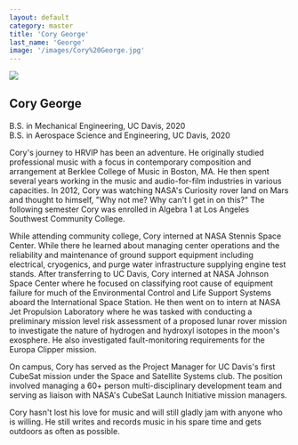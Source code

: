 ```yaml
---
layout: default
category: master
title: 'Cory George'
last_name: 'George'
image: '/images/Cory%20George.jpg'
---
```


<img src="{{ page.image }}">

<h2 class="team-title">Cory George</h2>
<h4 class="team-position"></h4>
<p>B.S. in Mechanical Engineering, UC Davis, 2020<br/>
B.S. in Aerospace Science and Engineering, UC Davis, 2020</p>

<p>Cory's journey to HRVIP has been an adventure. He originally studied professional music with a focus in contemporary composition and arrangement at Berklee College of Music in Boston, MA. He then spent several years working in the music and audio-for-film industries in various capacities. In 2012, Cory was watching NASA's Curiosity rover land on Mars and thought to himself, "Why not me? Why can't I get in on this?" The following semester Cory was enrolled in Algebra 1 at Los Angeles Southwest Community College.</p>
<p>While attending community college, Cory interned at NASA Stennis Space Center. While there he learned about managing center operations and the reliability and maintenance of ground support equipment including electrical, cryogenics, and purge water infrastructure supplying engine test stands. After transferring to UC Davis, Cory interned at NASA Johnson Space Center where he focused on classifying root cause of equipment failure for much of the Environmental Control and Life Support Systems aboard the International Space Station. He then went on to intern at NASA Jet Propulsion Laboratory where he was tasked with conducting a preliminary mission level risk assessment of a proposed lunar rover mission to investigate the nature of hydrogen and hydroxyl isotopes in the moon's exosphere. He also investigated fault-monitoring requirements for the Europa Clipper mission.</p>
<p>On campus, Cory has served as the Project Manager for UC Davis's first CubeSat mission under the Space and Satellite Systems club. The position involved managing a 60+ person multi-disciplinary development team and serving as liaison with NASA's CubeSat Launch Initiative mission managers.</p>
<p>Cory hasn't lost his love for music and will still gladly jam with anyone who is willing. He still writes and records music in his spare time and gets outdoors as often as possible.</p>
<ul class="team-member-other-info"></ul>
